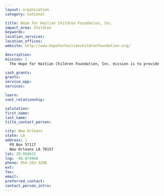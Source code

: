 ```yaml
---
layout: organization
category: national

title: Hope for Haitian Children Foundation, Inc.
impact_area: Children
keywords: 
location_services: 
location_offices: 
website: http://www.hopeforhaitianchildrenfoundation.org/

description: 
mission: |
  The Hope for Haitian Children Foundation, Inc. mission is to provide support and care to abandoned children in Haiti and families in need of assistance in caring for their children in Haiti. The center is committed to fostering a structured nourishing and social needs through the development of alternative programs that will help guide them on life's journey and prepare them well for their destination.

cash_grants: 
grants: 
service_opp: 
services: 

learn: 
cont_relationship: 

salutation: 
first_name: 
last_name: 
title_contact_person: 

city: New Orleans
state: LA
address: |
  PO Box 57117  
  New Orleans LA 70157
lat: 29.950621
lng: -90.074948
phone: 954-263-3208
ext: 
fax: 
email: 
preferred_contact: 
contact_person_intro: 
---
```

